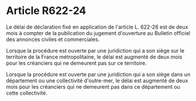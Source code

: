 # Article R622-24

Le délai de déclaration fixé en application de l'article L. 622-26 est de deux mois à compter de la publication du jugement d'ouverture au Bulletin officiel des annonces civiles et commerciales.

Lorsque la procédure est ouverte par une juridiction qui a son siège sur le territoire de la France métropolitaine, le délai est augmenté de deux mois pour les créanciers qui ne demeurent pas sur ce territoire.

Lorsque la procédure est ouverte par une juridiction qui a son siège dans un département ou une collectivité d'outre-mer, le délai est augmenté de deux mois pour les créanciers qui ne demeurent pas dans ce département ou cette collectivité.
